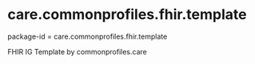 # care.commonprofiles.fhir.template
package-id = care.commonprofiles.fhir.template

FHIR IG Template by commonprofiles.care
